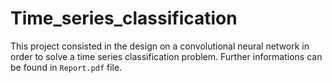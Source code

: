 # Time_series_classification
This project consisted in the design on a convolutional neural network in order to solve a time series classification problem. Further informations can be found in `Report.pdf` file.
